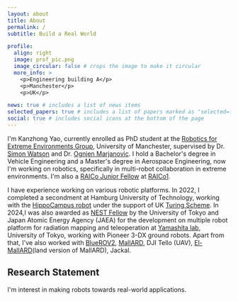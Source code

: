 ```yaml
---
layout: about
title: About
permalink: /
subtitle: Build a Real World

profile:
  align: right
  image: prof_pic.png
  image_circular: false # crops the image to make it circular
  more_info: >
    <p>Engineering building A</p>
    <p>Manchester</p>
    <p>UK</p>

news: true # includes a list of news items
selected_papers: true # includes a list of papers marked as "selected={true}"
social: true # includes social icons at the bottom of the page
---
```

I'm Kanzhong Yao, currently enrolled as PhD student at the [Robotics for Extreme Environments Group](https://uomrobotics.com/), University of Manchester, supervised by Dr. [Simon Watson](https://research.manchester.ac.uk/en/persons/simon.watson) and Dr. [Ognjen Marjanovic](https://research.manchester.ac.uk/en/persons/ognjen.marjanovic). I hold a Bachelor's degree in Vehicle Engineering and a Master's degree in Aerospace Engineering, now I'm working on robotics, specifically in multi-robot collaboration in extreme environments. I'm also a [RAICo Junior Fellow](https://uomrobotics.com/collaborations/raico-junior-fellows.html) at [RAICo1](https://race.ukaea.uk/programmes/raico/).

I have experience working on various robotic platforms. In 2022, I completed a secondment at Hamburg University of Technology, working with the [HippoCampus robot](https://hippocampusrobotics.github.io/) under the support of UK [Turing Scheme](https://www.turing-scheme.org.uk/). In 2024,I was also awarded as [NEST Fellow](https://www.oecd-nea.org/jcms/pl_24314/fellows-nest) by the University of Tokyo and Japan Atomic Energy Agency (JAEA) for the development on multiple robot platform for radiation mapping and teleoperation at [Yamashita lab](https://www.robot.t.u-tokyo.ac.jp/yamalab), University of Tokyo, working with Pioneer 3-DX ground robots. Apart from that, I've also worked with [BlueROV2](https://robotki.github.io/robots.html#), [MallARD](https://uomrobotics.com/robots/mallard.html), DJI Tello (UAV), [El- MallARD](https://uomrobotics.com/onewebmedia/IEEE%20ICM-2019%20Aquatic%20Surface%20Vehicle.pdf)(land version of MallARD), Jackal.

<h2>Research Statement</h2>
I'm interest in making robots towards real-world applications. 
